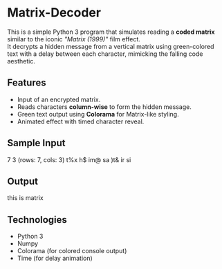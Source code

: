 # Matrix-Decoder
This is a simple Python 3 program that simulates reading a **coded matrix** similar to the iconic *"Matrix (1999)"* film effect.  
It decrypts a hidden message from a vertical matrix using green-colored text with a delay between each character, mimicking the falling code aesthetic.

## Features
- Input of an encrypted matrix.
- Reads characters **column-wise** to form the hidden message.
- Green text output using **Colorama** for Matrix-like styling.
- Animated effect with timed character reveal.

## Sample Input
7 3 (rows: 7, cols: 3)
t%x
h$ 
im@
sa 
)t&
ir 
si 

## Output
this is matrix
## Technologies
- Python 3
- Numpy
- Colorama (for colored console output)
- Time (for delay animation)
